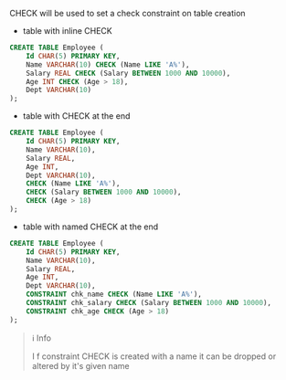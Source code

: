 
CHECK will be used to set a check constraint on table creation

- table with inline CHECK

```Sql
CREATE TABLE Employee (
    Id CHAR(5) PRIMARY KEY,
    Name VARCHAR(10) CHECK (Name LIKE 'A%'),
    Salary REAL CHECK (Salary BETWEEN 1000 AND 10000),
    Age INT CHECK (Age > 18),
    Dept VARCHAR(10)
);
```

- table with CHECK at the end

```Sql
CREATE TABLE Employee (
    Id CHAR(5) PRIMARY KEY,
    Name VARCHAR(10),
    Salary REAL,
    Age INT,
    Dept VARCHAR(10),
    CHECK (Name LIKE 'A%'),
    CHECK (Salary BETWEEN 1000 AND 10000),
    CHECK (Age > 18)
);
```

- table with named CHECK at the end

```Sql
CREATE TABLE Employee (
    Id CHAR(5) PRIMARY KEY,
    Name VARCHAR(10),
    Salary REAL,
    Age INT,
    Dept VARCHAR(10),
    CONSTRAINT chk_name CHECK (Name LIKE 'A%'),
    CONSTRAINT chk_salary CHECK (Salary BETWEEN 1000 AND 10000),
    CONSTRAINT chk_age CHECK (Age > 18)
);
```

>ℹ️ Info
>
>I f constraint CHECK is created with a name it can be dropped or altered by it's given name

